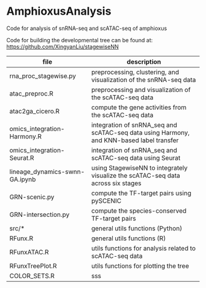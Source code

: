 # AmphioxusAnalysis

Code for analysis of snRNA-seq and scATAC-seq of amphioxus

Code for building the developmental tree can be found at: https://github.com/XingyanLiu/stagewiseNN

| file                           | description                                                                              |
|--------------------------------|------------------------------------------------------------------------------------------|
| rna_proc_stagewise.py          | preprocessing, clustering, and visualization of the snRNA-seq data                       |
| atac_preproc.R                 | preprocessing and visualization of the scATAC-seq data                                   |
| atac2ga_cicero.R               | compute the gene activities from the scATAC-seq data                                     |
| omics_integration-Harmony.R    | integration of snRNA_seq and scATAC-seq data using Harmony, and KNN-based label transfer |
| omics_integration-Seurat.R     | integration of snRNA_seq and scATAC-seq data using Seurat                                |
| lineage_dynamics-swnn-GA.ipynb | using StagewiseNN to integrately visualize the scATAC-seq data across six stages         |
| GRN-scenic.py                  | compute the TF-target pairs using pySCENIC                                               |
| GRN-intersection.py            | compute the species-conserved TF-target pairs                                            |
| src/*                          | general utils functions (Python)                                                         |
| RFunx.R                        | general utils functions (R)                                                              |
| RFunxATAC.R                    | utils functions for analysis related to scATAC-seq data                                  |
| RFunxTreePlot.R                | utils functions for plotting the tree                                                    |
| COLOR_SETS.R                   | sss                                                                                      |


